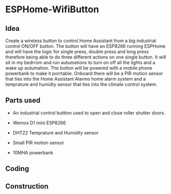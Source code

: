 # ESPHome-WifiButton

## Idea

Create a wireless button to control Home Assistant from a big industrial control ON/OFF button.
The button will have an ESP8266 running ESPHome and will have the logic for single press, double press and long press therefore being able to do three different actions on one single button.
It will sit in my bedrrom and run autumations to turn on off all the lights and a wake up autumation.
The button will be powered with a mobile phone powerbank to make it porrtable.
Onboard there will be a PIR motion sensor that ties into the Home Assistant Alarmo home alarm system and a temprature and humidty sensor that ties into the climate control system.

## Parts used

- An industrial control buttton used to open and close roller shutter doors.

- Wemos D1 mini ESP8266
- DHT22 Temprature and Humidity sensor
- Small PIR motion sensor
- 10MHA powerbank

## Coding

## Construction
